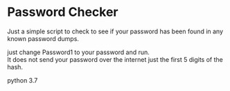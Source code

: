 # Password Checker

Just a simple script to check to see if your password has been found in any known password dumps.

just change Password1 to your password and run.  
It does not send your password over the internet just the first 5 digits of the hash.


python 3.7


